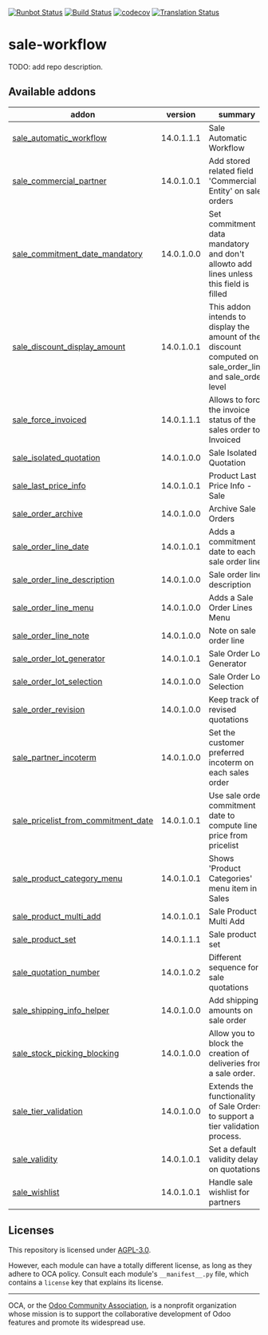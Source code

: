 [![Runbot Status](https://runbot.odoo-community.org/runbot/badge/flat/167/14.0.svg)](https://runbot.odoo-community.org/runbot/repo/github-com-oca-sale-workflow-167)
[![Build Status](https://travis-ci.com/OCA/sale-workflow.svg?branch=14.0)](https://travis-ci.com/OCA/sale-workflow)
[![codecov](https://codecov.io/gh/OCA/sale-workflow/branch/14.0/graph/badge.svg)](https://codecov.io/gh/OCA/sale-workflow)
[![Translation Status](https://translation.odoo-community.org/widgets/sale-workflow-14-0/-/svg-badge.svg)](https://translation.odoo-community.org/engage/sale-workflow-14-0/?utm_source=widget)

<!-- /!\ do not modify above this line -->

# sale-workflow

TODO: add repo description.

<!-- /!\ do not modify below this line -->

<!-- prettier-ignore-start -->

[//]: # (addons)

Available addons
----------------
addon | version | summary
--- | --- | ---
[sale_automatic_workflow](sale_automatic_workflow/) | 14.0.1.1.1 | Sale Automatic Workflow
[sale_commercial_partner](sale_commercial_partner/) | 14.0.1.0.1 | Add stored related field 'Commercial Entity' on sale orders
[sale_commitment_date_mandatory](sale_commitment_date_mandatory/) | 14.0.1.0.0 | Set commitment data mandatory and don't allowto add lines unless this field is filled
[sale_discount_display_amount](sale_discount_display_amount/) | 14.0.1.0.1 | This addon intends to display the amount of the discount computed on sale_order_line and sale_order level
[sale_force_invoiced](sale_force_invoiced/) | 14.0.1.1.1 | Allows to force the invoice status of the sales order to Invoiced
[sale_isolated_quotation](sale_isolated_quotation/) | 14.0.1.0.0 | Sale Isolated Quotation
[sale_last_price_info](sale_last_price_info/) | 14.0.1.0.1 | Product Last Price Info - Sale
[sale_order_archive](sale_order_archive/) | 14.0.1.0.0 | Archive Sale Orders
[sale_order_line_date](sale_order_line_date/) | 14.0.1.0.1 | Adds a commitment date to each sale order line.
[sale_order_line_description](sale_order_line_description/) | 14.0.1.0.0 | Sale order line description
[sale_order_line_menu](sale_order_line_menu/) | 14.0.1.0.0 | Adds a Sale Order Lines Menu
[sale_order_line_note](sale_order_line_note/) | 14.0.1.0.0 | Note on sale order line
[sale_order_lot_generator](sale_order_lot_generator/) | 14.0.1.0.1 | Sale Order Lot Generator
[sale_order_lot_selection](sale_order_lot_selection/) | 14.0.1.0.0 | Sale Order Lot Selection
[sale_order_revision](sale_order_revision/) | 14.0.1.0.0 | Keep track of revised quotations
[sale_partner_incoterm](sale_partner_incoterm/) | 14.0.1.0.0 | Set the customer preferred incoterm on each sales order
[sale_pricelist_from_commitment_date](sale_pricelist_from_commitment_date/) | 14.0.1.0.1 | Use sale order commitment date to compute line price from pricelist
[sale_product_category_menu](sale_product_category_menu/) | 14.0.1.0.1 | Shows 'Product Categories' menu item in Sales
[sale_product_multi_add](sale_product_multi_add/) | 14.0.1.0.1 | Sale Product Multi Add
[sale_product_set](sale_product_set/) | 14.0.1.1.1 | Sale product set
[sale_quotation_number](sale_quotation_number/) | 14.0.1.0.2 | Different sequence for sale quotations
[sale_shipping_info_helper](sale_shipping_info_helper/) | 14.0.1.0.0 | Add shipping amounts on sale order
[sale_stock_picking_blocking](sale_stock_picking_blocking/) | 14.0.1.0.0 | Allow you to block the creation of deliveries from a sale order.
[sale_tier_validation](sale_tier_validation/) | 14.0.1.0.0 | Extends the functionality of Sale Orders to support a tier validation process.
[sale_validity](sale_validity/) | 14.0.1.0.1 | Set a default validity delay on quotations
[sale_wishlist](sale_wishlist/) | 14.0.1.0.1 | Handle sale wishlist for partners

[//]: # (end addons)

<!-- prettier-ignore-end -->

## Licenses

This repository is licensed under [AGPL-3.0](LICENSE).

However, each module can have a totally different license, as long as they adhere to OCA
policy. Consult each module's `__manifest__.py` file, which contains a `license` key
that explains its license.

----

OCA, or the [Odoo Community Association](http://odoo-community.org/), is a nonprofit
organization whose mission is to support the collaborative development of Odoo features
and promote its widespread use.
